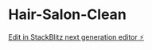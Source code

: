 # Hair-Salon-Clean

[Edit in StackBlitz next generation editor ⚡️](https://stackblitz.com/~/github.com/Maxim-Cherkasov/Hair-Salon-Clean)